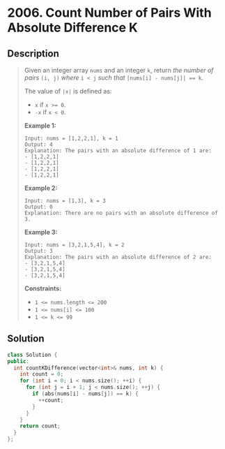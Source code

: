 # 2006. Count Number of Pairs With Absolute Difference K

## Description

> Given an integer array `nums` and an integer `k`, return *the number of pairs* `(i, j)` *where* `i < j` *such that* `|nums[i] - nums[j]| == k`.
>
> The value of `|x|` is defined as:
>
> - `x` if `x >= 0`.
> - `-x` if `x < 0`.
>
>  
>
> **Example 1:**
>
> ```
> Input: nums = [1,2,2,1], k = 1
> Output: 4
> Explanation: The pairs with an absolute difference of 1 are:
> - [1,2,2,1]
> - [1,2,2,1]
> - [1,2,2,1]
> - [1,2,2,1]
> ```
>
> **Example 2:**
>
> ```
> Input: nums = [1,3], k = 3
> Output: 0
> Explanation: There are no pairs with an absolute difference of 3.
> ```
>
> **Example 3:**
>
> ```
> Input: nums = [3,2,1,5,4], k = 2
> Output: 3
> Explanation: The pairs with an absolute difference of 2 are:
> - [3,2,1,5,4]
> - [3,2,1,5,4]
> - [3,2,1,5,4]
> ```
>
>  
>
> **Constraints:**
>
> - `1 <= nums.length <= 200`
> - `1 <= nums[i] <= 100`
> - `1 <= k <= 99`

## Solution

```C++
class Solution {
public:
  int countKDifference(vector<int>& nums, int k) {
    int count = 0;
    for (int i = 0; i < nums.size(); ++i) {
      for (int j = i + 1; j < nums.size(); ++j) {
        if (abs(nums[i] - nums[j]) == k) {
          ++count;
        }
      }
    }
    return count;
  }
};
```

